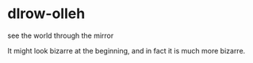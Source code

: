 # dlrow-olleh
see the world through the mirror

It might look bizarre at the beginning, and in fact it is much more bizarre.
